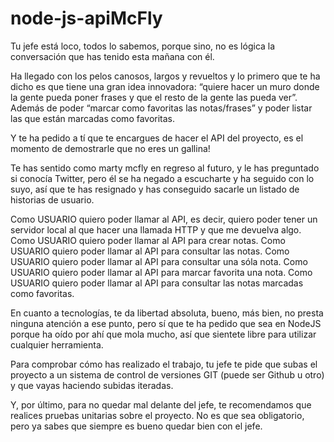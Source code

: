 # node-js-apiMcFly
Tu jefe está loco, todos lo sabemos, porque sino, no es lógica la conversación que has tenido esta mañana con él.

Ha llegado con los pelos canosos, largos y revueltos y lo primero que te ha dicho es que tiene una gran idea innovadora: “quiere hacer un muro donde la gente pueda poner frases y que el resto de la gente las pueda ver”. Además de poder “marcar como favoritas las notas/frases” y poder listar las que están marcadas como favoritas.

Y te ha pedido a tí que te encargues de hacer el API del proyecto, es el momento de demostrarle que no eres un gallina!

Te has sentido como marty mcfly en regreso al futuro, y le has preguntado si conocía Twitter, pero él se ha negado a escucharte y ha seguido con lo suyo, así que te has resignado y has conseguido sacarle un listado de historias de usuario.

Como USUARIO quiero poder llamar al API, es decir, quiero poder tener un servidor local al que hacer una llamada HTTP y que me devuelva algo.
Como USUARIO quiero poder llamar al API para crear notas.
Como USUARIO quiero poder llamar al API para consultar las notas.
Como USUARIO quiero poder llamar al API para consultar una sóla nota.
Como USUARIO quiero poder llamar al API para marcar favorita una nota.
Como USUARIO quiero poder llamar al API para consultar las notas marcadas como favoritas.

En cuanto a tecnologías, te da libertad absoluta, bueno, más bien, no presta ninguna atención a ese punto, pero sí que te ha pedido que sea en NodeJS porque ha oído por ahí que mola mucho, así que sientete libre para utilizar cualquier herramienta.

Para comprobar cómo has realizado el trabajo, tu jefe te pide que subas el proyecto a un sistema de control de versiones GIT (puede ser Github u otro) y que vayas haciendo subidas iteradas.

Y, por último, para no quedar mal delante del jefe, te recomendamos que realices pruebas unitarias sobre el proyecto. No es que sea obligatorio, pero ya sabes que siempre es bueno quedar bien con el jefe.

